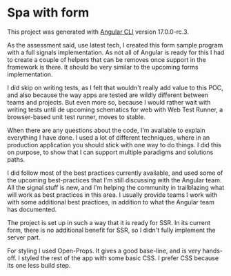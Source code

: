# Spa with form

This project was generated with [Angular CLI](https://github.com/angular/angular-cli) version 17.0.0-rc.3.

As the assessment said, use latest tech, I created this form sample program with a full signals implementation. As not all of Angular is ready for this I had to create a couple of helpers that can be removes once support in the framework is there. It should be very similar to the upcoming forms implementation.


I did skip on writing tests, as I felt that wouldn't really add value to this POC, and also because the way apps are tested are wildly different between teams and projects. But even more so, because I would rather wait with writing tests until de upcoming schematics for 
web with Web Test Runner, a browser-based unit test runner, moves to stable. 

When there are any questions about the code, I'm available to explain everything I have done. I used a lot of different techniques, where in an production application you should stick with one way to do things. I did this on purpose, to show that I can support multiple paradigms and solutions paths.

I did follow most of the best practices currently available, and used some of the upcoming best-practices that I'm still discussing with the Angular team. All the signal stuff is new, and I'm helping the community in trailblazing what will work as best practices in this area.
I usually provide teams I work with with some additional best practices, in addition to what the Angular team has documented. 


The project is set up in such a way that it is ready for SSR. In its current form, there is no additional benefit for SSR, so I didn't fully implement the server part.


For styling I used Open-Props. It gives a good base-line, and is very hands-off. I styled the rest of the app with some basic CSS. I prefer CSS because its one less build step. 
